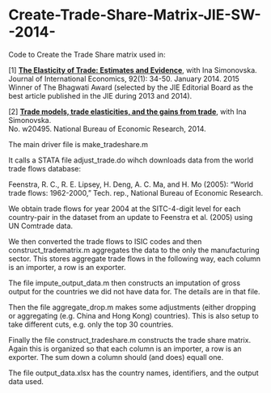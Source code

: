 # Create-Trade-Share-Matrix-JIE-SW--2014-
Code to Create the Trade Share matrix used in:

[1] [**The Elasticity of Trade: Estimates and Evidence**](http://www.waugheconomics.com/uploads/2/2/5/6/22563786/estimate_theta_paper.pdf), with Ina Simonovska.<br>
Journal of International Economics, 92(1): 34-50. January 2014.
2015 Winner of The Bhagwati Award (selected by the JIE Editorial Board as the best article published in the
JIE during 2013 and 2014).

[2] [**Trade models, trade elasticities, and the gains from trade**](http://www.waugheconomics.com/uploads/2/2/5/6/22563786/trade_elasticities.pdf), with Ina Simonovska.<br>
No. w20495. National Bureau of Economic Research, 2014.

The main driver file is make_tradeshare.m 

It calls a STATA file adjust_trade.do wihch downloads data from the world trade flows database:
 
Feenstra, R. C., R. E. Lipsey, H. Deng, A. C. Ma, and H. Mo (2005): “World trade flows: 1962-2000,” Tech. rep., National Bureau of Economic Research.
 
We obtain trade flows for year 2004 at the SITC-4-digit level for each country-pair in the dataset from an update to Feenstra et al. (2005) using UN Comtrade data.

We then converted the trade flows to ISIC codes and then construct_tradematrix.m aggregates the data to the only the manufacturing sector. This stores aggregate trade flows in the following way, each column is an importer, a row is an exporter.
 
The file impute_output_data.m then constructs an imputation of gross output for the countries we did not have data for. The details are in that file.
 
Then the file aggregate_drop.m makes some adjustments (either dropping or aggregating (e.g. China and Hong Kong) countries). This is also setup to take different cuts, e.g. only the top 30 countries.
 
Finally the file construct_tradeshare.m constructs the trade share matrix. Again this is organized so that each column is an importer, a row is an exporter. The sum down a column should (and does) equall one.

The file output_data.xlsx has the country names, identifiers, and the output data used. 
